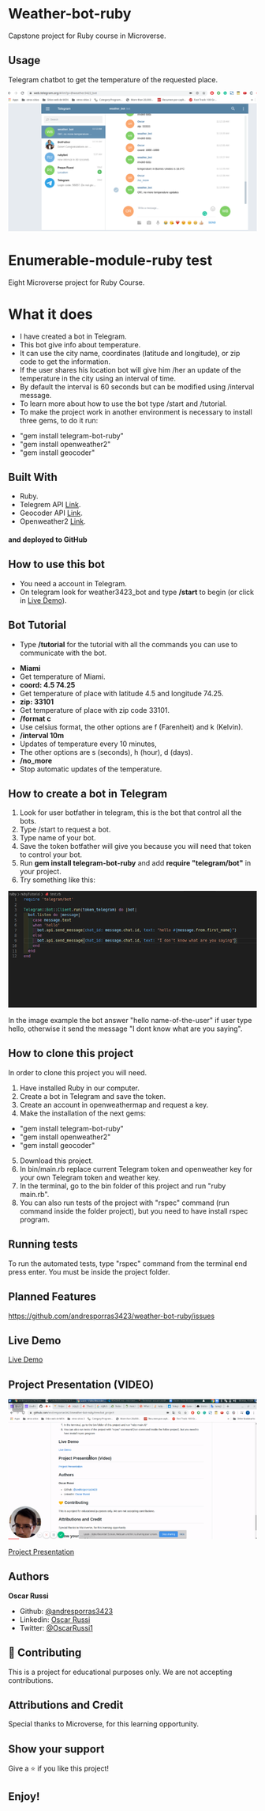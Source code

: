 # Weather-bot-ruby

Capstone project for Ruby course in Microverse.

## Usage

Telegram chatbot to get the temperature of the requested place.

![screenshot](./screenshot.png)

# Enumerable-module-ruby test

Eight Microverse project for Ruby Course.

# What it does

- I have created a bot in Telegram.
- This bot give info about temperature.
- It can use the city name, coordinates (latitude and longitude), or zip code to get the information.
- If the user shares his location bot will give him /her an update of the temperature in the city using an interval of time.
- By default the interval is 60 seconds but can be modified using /interval message.
- To learn more about how to use the bot type /start and /tutorial.
- To make the project work in another environment is necessary to install three gems, to do it run:
* "gem install telegram-bot-ruby"
* "gem install openweather2"
* "gem install geocoder"

## Built With

- Ruby.
- Telegrem API [Link](https://core.telegram.org/bots/api).
- Geocoder API [Link](http://www.rubygeocoder.com/).
- Openweather2 [Link](https://openweathermap.org/).

#### and deployed to GitHub

## How to use this bot
- You need a account in Telegram.
- On telegram look for weather3423_bot and type **/start** to begin (or click in [Live Demo](https://web.telegram.org/#/im?p=@weather3423_bot)).

## Bot Tutorial
- Type **/tutorial** for the tutorial with all the commands you can use to communicate with the bot.
* **Miami**
* Get temperature of Miami.
* **coord:  4.5 74.25**
* Get temperature of place with latitude 4.5 and longitude 74.25.
* **zip:  33101**
* Get temperature of place with zip code 33101.
* **/format c**
* Use celsius format, the other options are f (Farenheit) and k (Kelvin).
* **/interval 10m**
* Updates of temperature every 10 minutes,
* The other options are s (seconds), h (hour), d (days).
* **/no_more**
* Stop automatic updates of the temperature.

## How to create a bot in Telegram

1) Look for user botfather in telegram, this is the bot that control all the bots.
2) Type /start to request a bot.
3) Type name of your bot.
4) Save the token botfather will give you because you will need that token to control your bot.
5) Run **gem install telegram-bot-ruby**  and add **require "telegram/bot"** in your project.
6) Try something like this:

![screenshot](./example.png)

In the image example the bot answer "hello name-of-the-user" if user type hello, otherwise it send the message "I dont know what are you saying".

## How to clone this project

In order to clone this project you will need.
1) Have installed Ruby in our computer.
2) Create a bot in Telegram and save the token.
3) Create an account in openweathermap and request a key.
4) Make the installation of the next gems:
* "gem install telegram-bot-ruby"
* "gem install openweather2"
* "gem install geocoder"
5) Download this project.
6) In bin/main.rb replace current Telegram token and openweather key for your own Telegram token and weather key.
7) In the terminal, go to the bin folder of this project and run "ruby main.rb".
8) You can also run tests of the project with "rspec" command (run command inside the folder project), but you need to have install rspec program.

## Running tests

To run the automated tests, type "rspec" command from the terminal end press enter. You must be inside the project folder.

## Planned Features

https://github.com/andresporras3423/weather-bot-ruby/issues

## Live Demo

[Live Demo](https://web.telegram.org/#/im?p=@weather3423_bot)

## Project Presentation (VIDEO)

[![Project presentation](./video-screenshot.png)](https://www.loom.com/share/6a5bd2ea817a439f958324f69bdd58bc)

[Project Presentation](https://www.loom.com/share/6a5bd2ea817a439f958324f69bdd58bc)


## Authors

**Oscar Russi**
- Github: [@andresporras3423](https://github.com/andresporras3423/)
- Linkedin: [Oscar Russi](https://www.linkedin.com/in/oscar-andres-russi-porras/)
- Twitter: [@OscarRussi1](https://twitter.com/OscarRussi1)

## 🤝 Contributing

This is a project for educational purposes only. We are not accepting contributions.

## Attributions and Credit

Special thanks to Microverse, for this learning opportunity. 

## Show your support

Give a ⭐️ if you like this project!

## Enjoy!
